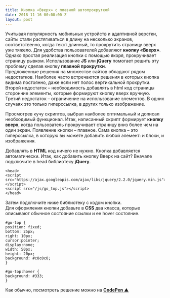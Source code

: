 ```yaml
---
title: Кнопка «Вверх» с плавной автопрокруткой
date: 2018-11-16 00:00:00 Z
layout: post
---
```


Учитывая популярность мобильных устройств и адаптивной верстки, сайты стали растягиваться в длину на несколько экранов, соответственно, когда текст длинный, то прокрутить страницу вверх уже тяжело. Для удобства пользователей добавляют **кнопку «Вверх»**. Однако простая реализация кнопки с помощью якоря, прокручивает страницу рывком. Использование **JS** или **jQuery** помогает решить эту проблему сделав кнопку **плавной прокрутки**.  
Предложенные решения на множестве сайтов обладают рядом недостатков. Наиболее часто встречаются решения в которых кнопка видима постоянно, даже если нет полос вертикальной прокрутки. Второй недостаток – необходимость добавлять в html код страницы сторонние элементы, которые формируют кнопку вверх вручную. Третий недостаток – ограничение на использование элементов. В одних случаях это только гиперссылка, в других только изображение.  
  
Просмотрев кучу скриптов, выбрал наиболее оптимальный и дописал необходимый функционал. Итак, написанный скрипт формирует **кнопку вверх**, когда пользователь прокручивает страницу вниз более чем на один экран. Появление кнопки – плавное. Сама кнопка – это гиперссылка, в которую вы можете добавить любой элемент: и блоки, и изображения.  
  
Добавлять в **HTML** код ничего не нужно. Кнопка добавляется автоматически. Итак, как добавить кнопку Вверх на сайт? Вначале подключите в head библиотеку **jQuery**.    

    <head>  
    <script src="https://ajax.googleapis.com/ajax/libs/jquery/2.2.0/jquery.min.js"></script>  
    <script src="/js/go_top.js"></script>  
    </head>  
  
Затем подключите ниже библиотеку с кодом кнопки.  
Для оформления кнопки добавьте в **CSS** два класса, которые описывают обычное состояние ссылки и ее hover состояние.    

    #go-top {  
    position: fixed;  
    bottom: 25px;  
    right: 10px;  
    cursor:pointer;  
    display:none;  
    width: 50px;  
    height: 20px;  
    background: #c0c0c0;  
    }  
      
    #go-top:hover {  
    background: #333;  
    }  
 
Как обычно, посмотреть решение можно на **[CodePen ▲](https://codepen.io/titenko/pen/YJoaVN)**
